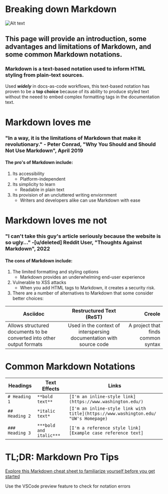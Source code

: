 # Breaking down Markdown
![Alt text](https://i.dailymail.co.uk/1s/2024/08/09/22/88366629-0-image-a-33_1723237478545.jpg)

This page will provide an introduction, some advantages and limitations of Markdown, and some common Markdown notations.
------

### Markdown is a text-based notation used to inform HTML styling from plain-text sources.

Used ***widely*** in docs-as-code workflows, this text-based notation has proven to be a **top choice** because of its ability to produce styled text without the neeed to embed complex formatting tags in the documentation text.

# Markdown loves me 
### "In a way, it is the limitations of Markdown that make it revolutionary."  - Peter Conrad, "Why You Should and Should Not Use Markdown", April 2019
#### The pro's of Markdown include:
1. Its accessibility
     - Platform-independent
2. Its simplicity to learn
     - Readable in plain text
3. Its provision of an uncluttered writing enviornment
     - Writers and developers alike can use Markdown with ease

# Markdown loves me not
### "I can't take this guy's article seriously because the website is so ugly..." -[u/deleted] Reddit User, "Thoughts Against Markdown", 2022
#### The cons of Markdown include:
1. The limited formatting and styling options
   -   Markdown provides an underwhelming end-user experience
2. Vulnerable to XSS attacks
   - When you add HTML tags to Markdown, it creates a security risk.
3. There are a number of alternatives to Markdown that some consider better choices:

| Asciidoc               | Restructured Text (ReST)           | Creole  |
| -------------        |:-------------:| -----:|
| Allows structured documents to be converted into other output formats    | Used in the context of interspersing documentation with source code | A project that finds common syntax |

# Common Markdown Notations

| Headings | Text Effects | Links |
|----------|--------------|--------
| `# Heading 1` | `**bold text**` | `[I'm an inline-style link](https://www.washington.edu/)`
| `## Heading 2` | `*italic text*` | `[I'm an inline-style link with title](https://www.washington.edu/ "UW's Homepage)`
| `### Heading 3` | `***bold and italic***` | `[I'm a reference style link][Example case reference text]`


# TL;DR: Markdown Pro Tips
[Explore this Markdown cheat sheet to familiarize yourself before you get started](https://github.com/adam-p/markdown-here/wiki/Markdown-Cheatsheet#images)

Use the VSCode preview feature to check for notation errors
